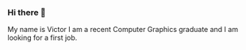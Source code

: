 ### Hi there 👋

My name is Victor I am a recent Computer Graphics graduate and I am looking for a first job. 


